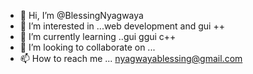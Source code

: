 - 👋 Hi, I’m @BlessingNyagwaya
- 👀 I’m interested in ...web development and gui ++
- 🌱 I’m currently learning ..gui ggui c++
- 💞️ I’m looking to collaborate on ...
- 📫 How to reach me ... nyagwayablessing@gmail.com

<!---
BlessingNyagwaya/BlessingNyagwaya is a ✨ special ✨ repository because its `README.md` (this file) appears on your GitHub profile.
You can click the Preview link to take a look at your changes.
--->
